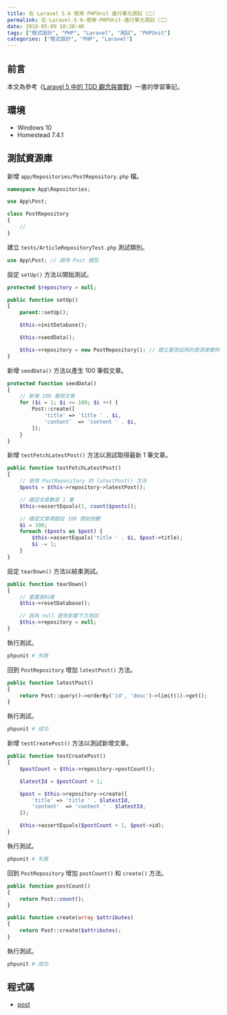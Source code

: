 ```yaml
---
title: 在 Laravel 5.6 使用 PHPUnit 進行單元測試（二）
permalink: 在-Laravel-5-6-使用-PHPUnit-進行單元測試（二）
date: 2018-05-09 10:20:40
tags: ["程式設計", "PHP", "Laravel", "測試", "PHPUnit"]
categories: ["程式設計", "PHP", "Laravel"]
---
```


## 前言

本文為參考《[Laravel 5 中的 TDD 觀念與實戰](https://jaceju-books.gitbooks.io/tdd-in-laravel-5)》一書的學習筆記。

## 環境

- Windows 10
- Homestead 7.4.1

## 測試資源庫

新增 `app/Repositories/PostRepository.php` 檔。

```PHP
namespace App\Repositories;

use App\Post;

class PostRepository
{
    //
}
```

建立 `tests/ArticleRepositoryTest.php` 測試類別。

```PHP
use App\Post; // 調用 Post 模型
```

設定 `setUp()` 方法以開始測試。

```PHP
protected $repository = null;

public function setUp()
{
    parent::setUp();

    $this->initDatabase();

    $this->seedData();

    $this->repository = new PostRepository(); // 建立要測試用的資源庫實例
}
```

新增 `seedData()` 方法以產生 100 筆假文章。

```PHP
protected function seedData()
{
    // 新增 100 筆假文章
    for ($i = 1; $i <= 100; $i ++) {
        Post::create([
            'title' => 'title ' . $i,
            'content'  => 'content ' . $i,
        ]);
    }
}
```

新增 `testFetchLatestPost()` 方法以測試取得最新 1 筆文章。

```PHP
public function testFetchLatestPost()
{
    // 使用 PostRepository 的 latestPost() 方法
    $posts = $this->repository->latestPost();

    // 確認文章數是 1 筆
    $this->assertEquals(1, count($posts));

    // 確認文章標題從 100 開始倒數
    $i = 100;
    foreach ($posts as $post) {
        $this->assertEquals('title ' . $i, $post->title);
        $i -= 1;
    }
}
```

設定 `tearDown()` 方法以結束測試。

```PHP
public function tearDown()
{
    // 重置資料庫
    $this->resetDatabase();

    // 設為 null 避免影響下次測試
    $this->repository = null;
}
```

執行測試。

```BASH
phpunit # 失敗
```

回到 `PostRepository` 增加 `latestPost()` 方法。

```PHP
public function latestPost()
{
    return Post::query()->orderBy('id', 'desc')->limit(1)->get();
}
```

執行測試。

```BASH
phpunit # 成功
```

新增 `testCreatePost()` 方法以測試新增文章。

```PHP
public function testCreatePost()
{
    $postCount = $this->repository->postCount();

    $latestId = $postCount + 1;

    $post = $this->repository->create([
        'title' => 'title ' . $latestId,
        'content'  => 'content ' . $latestId,
    ]);

    $this->assertEquals($postCount + 1, $post->id);
}
```

執行測試。

```BASH
phpunit # 失敗
```

回到 `PostRepository` 增加 `postCount()` 和 `create()` 方法。

```PHP
public function postCount()
{
    return Post::count();
}

public function create(array $attributes)
{
    return Post::create($attributes);
}
```

執行測試。

```BASH
phpunit # 成功
```

## 程式碼

- [post](https://github.com/memochou1993/post)
